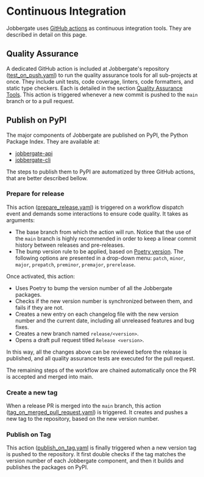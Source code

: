 # Continuous Integration

Jobbergate uses [GitHub actions](https://github.com/omnivector-solutions/jobbergate/actions) as continuous integration
tools. They are described in detail on this page.


## Quality Assurance

A dedicated GitHub action is included at Jobbergate's repository
([test_on_push.yaml](https://github.com/omnivector-solutions/jobbergate/blob/main/.github/workflows/test_on_push.yaml))
to run the quality assurance tools for all sub-projects at once.
They include unit tests, code coverage, linters, code formatters, and static type checkers.
Each is detailed in the section [Quality Assurance Tools](./qa.md). This action is triggered whenever a new commit is
pushed to the `main` branch or to a pull request.


## Publish on PyPI

The major components of Jobbergate are published on PyPI, the Python Package Index.
They are available at:

 - [jobbergate-api](https://pypi.org/project/jobbergate-api/)
 - [jobbergate-cli](https://pypi.org/project/jobbergate-cli/)

The steps to publish them to PyPI are automatized by three GitHub actions,
that are better described bellow.


### Prepare for release

This action
([prepare_release.yaml](https://github.com/omnivector-solutions/jobbergate/blob/main/.github/workflows/prepare_release.yaml))
is triggered on a workflow dispatch event and demands some interactions
to ensure code quality. It takes as arguments:

 - The base branch from which the action will run. Notice that the use of the `main`
   branch is highly recommended in order to keep a linear commit history between releases and pre-releases.
 - The bump version rule to be applied, based on
   [Poetry version](https://python-poetry.org/docs/cli/#version).
   The following options are presented in a drop-down menu:
   `patch`, `minor`, `major`, `prepatch`, `preminor`, `premajor`, `prerelease`.

Once activated, this action:

 - Uses Poetry to bump the version number of all the Jobbergate packages.
 - Checks if the new version number is synchronized between them, and fails if they are not.
 - Creates a new entry on each changelog file with the new version number and the current date,
   including all unreleased features and bug fixes.
 - Creates a new branch named `release/<version>`.
 - Opens a draft pull request titled `Release <version>`.

In this way, all the changes above can be reviewed before the release is published,
and all quality assurance tests are executed for the pull request.

The remaining steps of the workflow are chained automatically once the PR is
accepted and merged into main.

### Create a new tag

When a release PR is merged into the `main` branch, this action
([tag_on_merged_pull_request.yaml](https://github.com/omnivector-solutions/jobbergate/blob/main/.github/workflows/tag_on_merged_pull_request.yaml))
is triggered. It creates and pushes a new tag to the repository, based on the new version number.

### Publish on Tag

This action
([publish_on_tag.yaml](https://github.com/omnivector-solutions/jobbergate/blob/main/.github/workflows/publish_on_tag.yaml)
is finally triggered when a new version tag is pushed to the repository.
It first double checks if the tag matches the version number of each Jobbergate component, and then
it builds and publishes the packages on PyPI.
